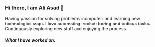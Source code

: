 ### Hi there, I am Ali Asad 👋

<p> Having passion for solving problems :computer: and learning new technologies :zap:. I love automating :rocket: boring and tedious tasks. Continuously exploring new stuff and enjoying the process. </p>
<h5>What I have worked on:</h5>
<img src=""/>

<!--
**Aliasad9/Aliasad9** is a ✨ _special_ ✨ repository because its `README.md` (this file) appears on your GitHub profile.

Here are some ideas to get you started:

- 🔭 I’m currently working on ...
- 🌱 I’m currently learning ...
- 👯 I’m looking to collaborate on ...
- 🤔 I’m looking for help with ...
- 💬 Ask me about ...
- 📫 How to reach me: ...
- 😄 Pronouns: ...
- ⚡ Fun fact: ...
-->

